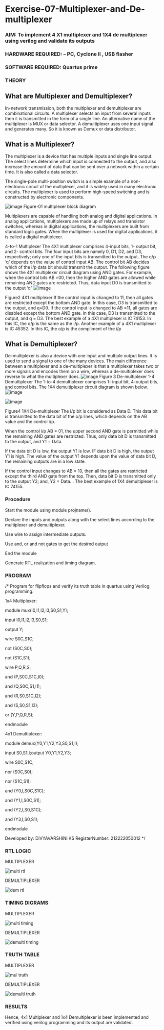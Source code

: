# Exercise-07-Multiplexer-and-De-multiplexer
### AIM: To implement 4 X1 multiplexer and 1X4 de multiplexer using verilog and validate its outputs
### HARDWARE REQUIRED:  – PC, Cyclone II , USB flasher
### SOFTWARE REQUIRED:   Quartus prime
### THEORY 

## What are Multiplexer and Demultiplexer?
In-network transmission, both the multiplexer and demultiplexer are combinational circuits. A multiplexer selects an input from several inputs then it is transmitted in the form of a single line. An alternative name of the multiplexer is MUX or data selector. A demultiplexer uses one input signal and generates many. So it is known as Demux or data distributor.

## What is a Multiplexer?
The multiplexer is a device that has multiple inputs and single line output. The select lines determine which input is connected to the output, and also increase the amount of data that can be sent over a network within a certain time. It is also called a data selector.

The single-pole multi-position switch is a simple example of a non-electronic circuit of the multiplexer, and it is widely used in many electronic circuits. The multiplexer is used to perform high-speed switching and is constructed by electronic components.

![image](https://user-images.githubusercontent.com/36288975/170912485-73c395c7-23c0-4e78-a53d-a2f0d07d9662.png)
          Figure-01 multiplexer block diagram 

Multiplexers are capable of handling both analog and digital applications. In analog applications, multiplexers are made up of relays and transistor switches, whereas in digital applications, the multiplexers are built from standard logic gates. When the multiplexer is used for digital applications, it is called a digital multiplexer.

4-to-1 Multiplexer
The 4X1 multiplexer comprises 4-input bits, 1- output bit, and 2- control bits. The four input bits are namely 0, D1, D2, and D3, respectively; only one of the input bits is transmitted to the output. The o/p ‘q’ depends on the value of control input AB. The control bit AB decides which of the i/p data bit should transmit the output. The following figure shows the 4X1 multiplexer circuit diagram using AND gates. For example, when the control bits AB =00, then the higher AND gates are allowed while remaining AND gates are restricted. Thus, data input D0 is transmitted to the output ‘q”
![image](https://user-images.githubusercontent.com/36288975/170912568-3598c60a-5035-41f3-b0c4-ccedba13aca5.png)


Figure2 4X1 multiplexer 
If the control input is changed to 11, then all gates are restricted except the bottom AND gate. In this case, D3 is transmitted to the output, and q=D0. If the control input is changed to AB =11, all gates are disabled except the bottom AND gate. In this case, D3 is transmitted to the output, and q = D3. The best example of a 4X1 multiplexer is IC 74153. In this IC, the o/p is the same as the i/p. Another example of a 4X1 multiplexer is IC 45352. In this IC, the o/p is the compliment of the i/p


## What is Demultiplexer?
De-multiplexer is also a device with one input and multiple output lines. It is used to send a signal to one of the many devices. The main difference between a multiplexer and a de-multiplexer is that a multiplexer takes two or more signals and encodes them on a wire, whereas a de-multiplexer does reverse to what the multiplexer does.
![image](https://user-images.githubusercontent.com/36288975/170912606-a30e4b74-1726-4430-b245-2c3c3d9c232d.png)
Figure 3 De-multiplexer 
1-4 Demultiplexer
The 1-to-4 demultiplexer comprises 1- input bit, 4-output bits, and control bits. The 1X4 demultiplexer circuit diagram is shown below.![image](https://user-images.githubusercontent.com/36288975/170912683-00fb746a-1d45-4023-91d1-3a70b841073c.png)

![image](https://user-images.githubusercontent.com/36288975/170912741-7cbd52af-7e0d-4be3-b5c6-6fb9c4eca7c9.png)

Figure4 1X4 De-multiplexer 
The i/p bit is considered as Data D. This data bit is transmitted to the data bit of the o/p lines, which depends on the AB value and the control i/p.

When the control i/p AB = 01, the upper second AND gate is permitted while the remaining AND gates are restricted. Thus, only data bit D is transmitted to the output, and Y1 = Data.

If the data bit D is low, the output Y1 is low. IF data bit D is high, the output Y1 is high. The value of the output Y1 depends upon the value of data bit D, the remaining outputs are in a low state.

If the control input changes to AB = 10, then all the gates are restricted except the third AND gate from the top. Then, data bit D is transmitted only to the output Y2; and, Y2 = Data. . The best example of 1X4 demultiplexer is IC 74155.

 
 
### Procedure

Start the module using module projname().

Declare the inputs and outputs along with the select lines according to the multiplexer and demultiplexer.

Use wire to assign intermediate outputs.

Use and, or and not gates to get the desired output

End the module

Generate RTL realization and timing diagram.



### PROGRAM 
/*
Program for flipflops  and verify its truth table in quartus using Verilog programming.

1x4 Multiplexer:

module mux(I0,I1,I2,I3,S0,S1,Y);

input I0,I1,I2,I3,S0,S1;

output Y;

wire S0C,S1C;

not (S0C,S0);

not (S1C,S1);

wire P,Q,R,S;

and (P,S0C,S1C,I0);

and (Q,S0C,S1,I1);

and (R,S0,S1C,I2);

and (S,S0,S1,I3);

or (Y,P,Q,R,S);

endmodule

4x1 Demultiplexer:

module demux(Y0,Y1,Y2,Y3,S0,S1,I);

input S0,S1,I;output Y0,Y1,Y2,Y3;

wire S0C,S1C;

nor (S0C,S0);

nor (S1C,S1);

and (Y0,I,S0C,S1C);

and (Y1,I,S0C,S1);

and (Y2,I,S0,S1C);

and (Y3,I,S0,S1);

endmodule


Developed by: DIVYAVARSHINI KS
RegisterNumber:  212222050012
*/


### RTL LOGIC  

MULTIPLEXER

![multi rtl](https://github.com/divyavarshiniEEE/Exercise-07-Multiplexer-and-De-multiplexer/assets/128978058/7b728ba3-fa88-497c-9251-5c6ee0b27694)


DEMULTIPLEXER

![dem rtl](https://github.com/divyavarshiniEEE/Exercise-07-Multiplexer-and-De-multiplexer/assets/128978058/41a2c4c1-793b-4c2a-ab5b-827e0820e6f8)


### TIMING DIGRAMS  

MULTIPLEXER

![multi timing](https://github.com/divyavarshiniEEE/Exercise-07-Multiplexer-and-De-multiplexer/assets/128978058/b680c151-c752-4356-bd50-5990eb9b1663)

DEMULTIPLEXER

![demulti timing](https://github.com/divyavarshiniEEE/Exercise-07-Multiplexer-and-De-multiplexer/assets/128978058/51a11ee0-7996-47d5-85d8-96dc2de167ad)


### TRUTH TABLE 

MULTIPLEXER

![mul truth](https://github.com/divyavarshiniEEE/Exercise-07-Multiplexer-and-De-multiplexer/assets/128978058/918dc077-d455-45df-be2d-8d939d33d7fe)

DEMULTIPLEXER

![demulti truth](https://github.com/divyavarshiniEEE/Exercise-07-Multiplexer-and-De-multiplexer/assets/128978058/3440edf4-ea64-4c55-88cc-cce3f0d9c623)


### RESULTS 

Hence, 4x1 Multiplexer and 1x4 Demultiplexer is been implemented and verified using verilog programming and its output are validated.
